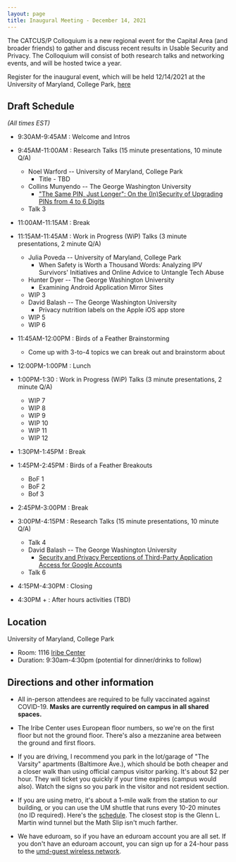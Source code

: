 ```yaml
---
layout: page
title: Inaugural Meeting - December 14, 2021
---
```



The CATCUS/P Colloquium is a new regional event for the Capital Area (and broader friends) to gather and discuss recent results in Usable Security and Privacy. The Colloquium will consist of both research talks and networking events, and will be hosted twice a year.

Register for the inaugural event, which will be held 12/14/2021 at the University of Maryland, College Park, [here](https://go.umd.edu/cactus-f21)

## Draft Schedule

*(All times EST)*

* 9:30AM-9:45AM : Welcome and Intros

* 9:45AM-11:00AM : Research Talks  (15 minute presentations, 10 minute Q/A)
  * Noel Warford -- University of Maryland, College Park
    * Title - TBD
  * Collins Munyendo -- The George Washington University
    * <a href="javascript:void(0)" onclick="$('.talk-2').toggle('slow')">"The Same PIN, Just Longer": On the (In)Security of Upgrading PINs from 4 to 6 Digits<a>  
    <div class="talk-2" style="display:none">
    <ul><ul>
      <li> Abstract </li>
      <ul><li>With the goal of improving security, companies like Apple have moved from requiring 4-digit PINs to requiring 6-digit PINs in contexts like smartphone unlocking. Users with an existing 4-digit PIN thus must “upgrade” to a 6-digit PIN for the same device or account. In an online user study (n=1,017), we explore the security of such upgrades. Participants used their own smartphone to first select a 4-digit PIN. They were then directed to select a 6-digit PIN with one of five randomly assigned justifications. In an online attack that guesses a small number of common PINs (10–30), we observe only small differences between the security of 4-digit and 6-digit PINs, confirming prior results. However, we are the first to also model targeted attacks for PIN upgrades. We find that attackers who know a user’s previous 4-digit PIN perform significantly better at guessing their 6-digit PIN in only a few guesses using basic heuristics (e.g., appending digits to the 4-digit PIN). Participants who selected a 6-digit PIN when given a “device upgrade” justification selected 6-digit PINs that were the easiest to guess in a targeted attack, with the attacker successfully guessing over 25% of the PINs in just 10 attempts and more than 30% in 30 attempts. There does not appear to be much security benefit to 6-digit PINs over 4- digit PINs against either targeted or untargeted online attacks. These results suggest that forced “upgrades” from 4-digit to 6-digit PINs may be unnecessary and potentially harmful, similar to the disadvantages of password expiration policies.</li></ul>
      <li> Publication Info </li>
      <ul>
          <li><em>In submission</em> with Collins W. Munyendo, Philipp Markert, Alexandra Nisenoff, Miles Grant, Elena Korkes, Blase Ur, Adam J. Aviv</li>
    </ul></ul></ul>
    </div>
  * Talk 3
* 11:00AM-11:15AM : Break

* 11:15AM-11:45AM : Work in Progress (WiP) Talks (3 minute presentations, 2 minute Q/A)
  * Julia Poveda -- University of Maryland, College Park
    *  When Safety is Worth a Thousand Words: Analyzing IPV Survivors' Initiatives and Online Advice to Untangle Tech Abuse
  * Hunter Dyer -- The George Washington University
    * Examining Android Application Mirror Sites
  * WIP 3
  * David Balash -- The George Washington University
    * Privacy nutrition labels on the Apple iOS app store
  * WIP 5
  * WIP 6

* 11:45AM-12:00PM : Birds of a Feather Brainstorming
  * Come up with 3-to-4 topics we can break out and brainstorm about

* 12:00PM-1:00PM : Lunch

* 1:00PM-1:30 : Work in Progress (WiP) Talks (3 minute presentations, 2 minute Q/A)
  * WIP 7
  * WIP 8
  * WIP 9
  * WIP 10
  * WIP 11
  * WIP 12

* 1:30PM-1:45PM : Break

* 1:45PM-2:45PM : Birds of a Feather Breakouts
  * BoF 1
  * BoF 2
  * Bof 3

* 2:45PM-3:00PM : Break

* 3:00PM-4:15PM : Research Talks (15 minute presentations, 10 minute Q/A)
  * Talk 4
  * David Balash -- The George Washington University
    * <a href="javascript:void(0)" onclick="$('.talk-5').toggle('slow')"> Security and Privacy Perceptions of Third-Party Application Access for Google Accounts <a>  
    <div class="talk-5" style="display:none">
    <ul><ul>
      <li> Abstract </li>
      <ul><li>Online services like Google provide a variety of application programming interfaces (APIs).These online APIs enable authenticated third-party services and applications (apps) to access a user's account data for tasks such as single sign-on (SSO), calendar integration, and sending email on behalf of the user, among others. Despite their prevalence, API access could pose significant privacy and security risks, where a third-party could have unexpected privileges to a user's account. To gauge users' perceptions and concerns regarding third-party apps that integrate with online APIs, we performed a multi-part online survey of Google users. First, we asked n=432 participants to recall if and when they allowed third-party access to their Google account: 89% recalled using at least one SSO and 52% remembered at least one third-party app. In the second survey, we re-recruited n=214 participants to ask about specific apps and SSOs they've authorized on their own Google accounts. We collected in-the-wild data about users' actual SSOs and authorized apps: 86% used Google SSO on at least one service, and 67% had at least one third-party app authorized. After examining their apps and SSOs, participants expressed the most concern about access to personal information like email addresses and other publicly shared info. However, participants were less concerned with broader---and perhaps more invasive---access to calendars, emails, or cloud storage (as needed by third-party apps). This discrepancy may be due in part to trust transference to apps that integrate with Google, forming an implied partnership. Our results suggest opportunities for design improvements to the current third-party management tools offered by Google; for example, tracking recent access, automatically revoking access due to app disuse, and providing permission controls.</li></ul>
      <li> Publication Info </li>
      <ul>
          <li>David G. Balash, Xiaoyuan (Owen) Wu, Miles Grant, Irwin Reyes, and Adam J. Aviv. <a href="https://www.usenix.org/conference/usenixsecurity22/presentation/balash">Security and Privacy Perceptions of Third-Party Application Access for Google Accounts</a>. 31st USENIX Security Symposium (USENIX Security 22). Aug 2022. </li>
    </ul></ul></ul>
    </div>
  * Talk 6

* 4:15PM-4:30PM : Closing

* 4:30PM + : After hours activities (TBD)

## Location

University of Maryland, College Park
  * Room: 1116 [Iribe Center](https://www.google.com/maps/place/Brendan+Iribe+Center+for+Computer+Science+and+Engineering/@38.9890994,-76.9387086,17z/data=!4m12!1m6!3m5!1s0x89b7c7e9e636ed11:0x9aaf14503032f4a!2sBrendan+Iribe+Center+for+Computer+Science+and+Engineering!8m2!3d38.9890953!4d-76.9365146!3m4!1s0x89b7c7e9e636ed11:0x9aaf14503032f4a!8m2!3d38.9890953!4d-76.9365146)
  * Duration: 9:30am-4:30pm (potential for dinner/drinks to follow)

## Directions and other information
  * All in-person attendees are required to be fully vaccinated against COVID-19. **Masks are currently required on campus in all shared spaces.**

  * The Iribe Center uses European floor numbers, so we're on the first floor but not the ground floor. There's also a mezzanine area between the ground and first floors.

  * If you are driving, I recommend you park in the lot/garage of "The Varsity" apartments (Baltimore Ave.), which should be both cheaper and a closer walk than using official campus visitor parking. It's about $2 per hour. They will ticket you quickly if your time expires (campus would also). Watch the signs so you park in the visitor and not resident section.

  * If you are using metro, it's about a 1-mile walk from the station to our building, or you can use the UM shuttle that runs every 10-20 minutes (no ID required). Here's the [schedule](https://transportation.umd.edu/shuttle-um/104/611). The closest stop is the Glenn L. Martin wind tunnel but the Math Slip isn't much farther.

  * We have eduroam, so if you have an eduroam account you are all set. If you don't have an eduroam account, you can sign up for a 24-hour pass to the [umd-guest wireless network](https://itsupport.umd.edu/itsupport?id=kb_article_view&article=KB0012824&sys_kb_id=f098e4dadb533c104cd4f36f29961949&spa=1).
